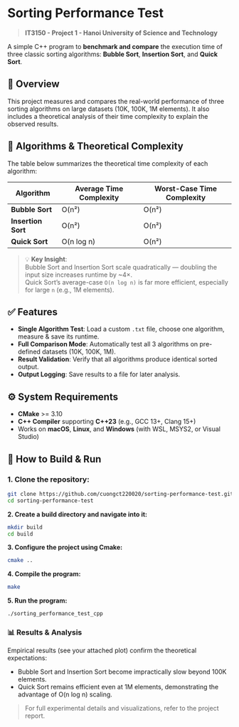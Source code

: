 # Sorting Performance Test

> **IT3150 - Project 1 - Hanoi University of Science and Technology**

A simple C++ program to **benchmark and compare** the execution time of three classic sorting algorithms: **Bubble Sort**, **Insertion Sort**, and **Quick Sort**.

## 📌 Overview

This project measures and compares the real-world performance of three sorting algorithms on large datasets (10K, 100K, 1M elements). It also includes a theoretical analysis of their time complexity to explain the observed results.

## 🧪 Algorithms & Theoretical Complexity

The table below summarizes the theoretical time complexity of each algorithm:

<table>
  <thead>
    <tr>
      <th>Algorithm</th>
      <th>Average Time Complexity</th>
      <th>Worst-Case Time Complexity</th>
    </tr>
  </thead>
  <tbody>
    <tr>
      <td><strong>Bubble Sort</strong></td>
      <td>O(n²)</td>
      <td>O(n²)</td>
    </tr>
    <tr>
      <td><strong>Insertion Sort</strong></td>
      <td>O(n²)</td>
      <td>O(n²)</td>
    </tr>
    <tr>
      <td><strong>Quick Sort</strong></td>
      <td>O(n log n)</td>
      <td>O(n²)</td>
    </tr>
  </tbody>
</table>

> 💡 **Key Insight**:  
> Bubble Sort and Insertion Sort scale quadratically — doubling the input size increases runtime by ~4×.  
> Quick Sort’s average-case `O(n log n)` is far more efficient, especially for large `n` (e.g., 1M elements).

## ✅ Features

- **Single Algorithm Test**: Load a custom `.txt` file, choose one algorithm, measure & save its runtime.
- **Full Comparison Mode**: Automatically test all 3 algorithms on pre-defined datasets (10K, 100K, 1M).
- **Result Validation**: Verify that all algorithms produce identical sorted output.
- **Output Logging**: Save results to a file for later analysis.

## ⚙️ System Requirements

- **CMake** >= 3.10  
- **C++ Compiler** supporting **C++23** (e.g., GCC 13+, Clang 15+)  
- Works on **macOS**, **Linux**, and **Windows** (with WSL, MSYS2, or Visual Studio)

## 🚀 How to Build & Run

### 1. Clone the repository:
```bash
git clone https://github.com/cuongct220020/sorting-performance-test.git
cd sorting-performance-test
```

**2. Create a build directory and navigate into it:**
```bash
mkdir build
cd build
```

**3. Configure the project using Cmake:**
```bash
cmake ..
```

**4. Compile the program:**
```bash
make
```

**5. Run the program:**
```bash
./sorting_performance_test_cpp
```

### 📊 Results & Analysis
Empirical results (see your attached plot) confirm the theoretical expectations:

- Bubble Sort and Insertion Sort become impractically slow beyond 100K elements.
- Quick Sort remains efficient even at 1M elements, demonstrating the advantage of O(n log n) scaling.
  
> For full experimental details and visualizations, refer to the project report.
